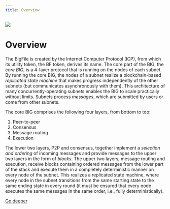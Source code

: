 ```yaml
---
title: Overview
---
```


![](/img/how-it-works/big-overview.jpg)

# Overview

The BigFile is created by the Internet Computer Protocol (ICP), from which its utility token, the BF token, derives its name. The core part of the BIG, the *core BIG*, is a 4-layer protocol that is running on the nodes of each subnet. By running the core BIG, the nodes of a subnet realize a blockchain-based *replicated state machine* that makes progress independently of the other subnets (but communicates asynchronously with them). This architecture of many concurrently-operating subnets enables the BIG to scale practically without limits. Subnets process *messages*, which are submitted by users or come from other subnets.

The core BIG comprises the following four layers, from bottom to top:
1. Peer-to-peer
2. Consensus
3. Message routing
4. Execution

The lower two layers, P2P and consensus, together implement a *selection and ordering* of incoming messages and provide messages to the upper two layers in the form of *blocks*. The upper two layers, message routing and execution, receive blocks containing ordered messages from the lower part of the stack and execute them in a completely deterministic manner on every node of the subnet. This realizes a replicated state machine, where every node in the subnet transitions from the same starting state to the same ending state in every round (it must be ensured that every node executes the same messages in the same order, i.e., fully deterministically).

[Go deeper](/how-it-works/core-big-overview/)
